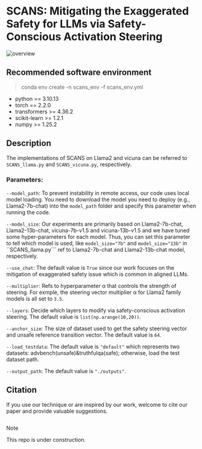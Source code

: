 # SCANS: Mitigating the Exaggerated Safety for LLMs via Safety-Conscious Activation Steering
![overview](https://github.com/user-attachments/assets/1a97cfe2-db17-4136-bf65-dd9b3a7b5622)

## Recommended software environment

> conda env create -n scans_env -f scans_env.yml
  
- python == 3.10.13
- torch == 2.2.0
- transformers >= 4.36.2
- scikit-learn >= 1.2.1
- numpy >= 1.25.2

## Description
The implementations of SCANS on Llama2 and vicuna can be referred to ```SCANS_llama.py``` and ```SCANS_vicuna.py```, respectively.

### Parameters:

```--model_path```: To prevent instability in remote access, our code uses local model loading. You need to download the model you need to deploy (e.g., Llama2-7b-chat) into the ``model_path`` folder and specify this parameter when running the code.

```--model_size```: Our experiments are primarily based on Llama2-7b-chat, Llama2-13b-chat, vicuna-7b-v1.5 and vicuna-13b-v1.5 and we have tuned some hyper-parameters for each model. Thus, you can set this parameter to tell which model is used, like ```model_size="7b"``` and ```model_size="13b"``` in ``SCANS_llama.py``` ref to Llama2-7b-chat and Llama2-13b-chat model, respectively.

```--use_chat```: The default value is ```True``` since our work focuses on the mitigation of exaggerated safety issue which is common in aligned LLMs.

```--multiplier```:  Refs to hyperparameter α that controls the strength of steering. For exmple, the steering vector multiplier α for Llama2 family models is all set to ```3.5```.

```--layers```: Decide which layers to modify via safety-conscious activation steering. The default value is ```list(np.arange(10,20))```.

```--anchor_size```: The size of dataset used to get the safety steering vector and unsafe reference transition vector. The default value is ```64```.

```--load_testdata```: The default value is ```"default"``` which represents two datasets: advbench(unsafe)&truthfulqa(safe); otherwise, load the test dataset path.

```--output_path```: The default value is ```"./outputs"```.

## Citation
If you use our technique or are inspired by our work, welcome to cite our paper and provide valuable suggestions.
```
```

> [!NOTE]  
> This repo is under construction.
